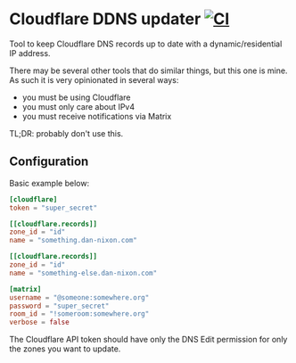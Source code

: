 # Cloudflare DDNS updater [![CI](https://github.com/DanNixon/cloudflare-ddns-updater/actions/workflows/ci.yml/badge.svg)](https://github.com/DanNixon/cloudflare-ddns-updater/actions/workflows/ci.yml)

Tool to keep Cloudflare DNS records up to date with a dynamic/residential IP address.

There may be several other tools that do similar things, but this one is mine.
As such it is very opinionated in several ways:

- you must be using Cloudflare
- you must only care about IPv4
- you must receive notifications via Matrix

TL;DR: probably don't use this.

## Configuration

Basic example below:

```toml
[cloudflare]
token = "super_secret"

[[cloudflare.records]]
zone_id = "id"
name = "something.dan-nixon.com"

[[cloudflare.records]]
zone_id = "id"
name = "something-else.dan-nixon.com"

[matrix]
username = "@someone:somewhere.org"
password = "super_secret"
room_id = "!someroom:somewhere.org"
verbose = false
```

The Cloudflare API token should have only the DNS Edit permission for only the zones you want to update.
